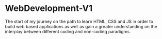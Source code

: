 # WebDevelopment-V1
The start of my journey on the path to learn HTML, CSS and JS in order to build web based applications as well as gain a greater understanding on the interplay between different coding and non-coding paradigms.
